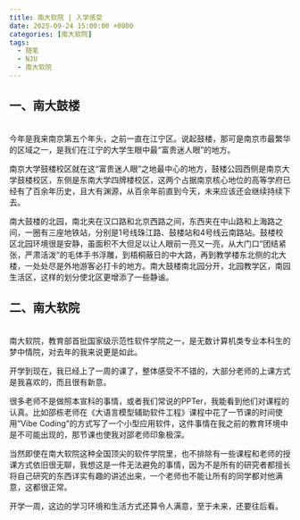 ```yaml
---
title: 南大软院 | 入学感受
date: 2025-09-24 15:00:00 +0800
categories: [南大软院]
tags: 
  - 随笔
  - NJU
  - 南大软院
---
```


## 一、南大鼓楼
<br>
今年是我来南京第五个年头，之前一直在江宁区。说起鼓楼，那可是南京市最繁华的区域之一，是我们在江宁的大学生眼中最“富贵迷人眼”的地方。


南京大学鼓楼校区就在这“富贵迷人眼”之地最中心的地方，鼓楼公园西侧是南京大学鼓楼校区，东侧是东南大学四牌楼校区，这两个占据南京核心地位的高等学府已经有了百余年历史，且大有渊源，从百余年前直到今天，未来应该还会继续持续下去。


南大鼓楼的北园，南北夹在汉口路和北京西路之间，东西夹在中山路和上海路之间，一圈有三座地铁站，分别是1号线珠江路、鼓楼站和4号线云南路站。鼓楼校区北园环境很是安静，虽面积不大但足以让人眼前一亮又一亮，从大门口“团结紧张，严肃活泼”的毛体手书浮雕，到梧桐蔽日的中大路，再到教学楼东北侧的北大楼，一处处尽是外地游客必打卡的地方。南大鼓楼南北园分开，北园教学区，南园生活区，这样的划分使北区更增添了一些静谧。

## 二、南大软院
<br>
南大软院，教育部首批国家级示范性软件学院之一，是无数计算机类专业本科生的梦中情院，对去年的我来说更是如此。


开学到现在，我已经上了一周的课了，整体感受不不错的，大部分老师的上课方式是我喜欢的，而且很有新意。

很多老师不是做照本宣科的事情，或者我们常说的PPTer，我能看到他们对课程的认真。比如邵栋老师在《大语言模型辅助软件工程》课程中花了一节课的时间使用“Vibe Coding”的方式写了一个小型应用软件，这件事情在我之前的教育环境中是不可能出现的，那节课也使我对邵老师印象极深。


当然即使在南大软院这种全国顶尖的软件学院里，也不排除有一些课程和老师的授课方式依旧很无聊，我想这是一件无法避免的事情，因为不是所有的研究者都擅长将自己研究的东西详实有趣的讲述出来，一个老师也不能让所有的同学都对他满意，这都很正常。


开学一周，这边的学习环境和生活方式还算令人满意，至于未来，还要往后看。




